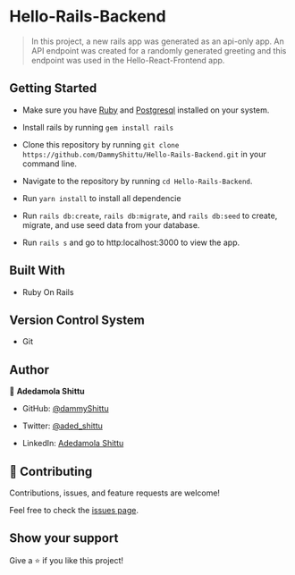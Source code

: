 # Hello-Rails-Backend

> In this project, a new rails app was generated as an api-only app. An API endpoint was created for a randomly generated greeting  and this endpoint was used in the Hello-React-Frontend app.

## Getting Started

- Make sure you have [Ruby](https://www.ruby-lang.org/en/documentation/installation/) and [Postgresql](https://www.postgresql.org/download/) installed on your system.

- Install rails by running `gem install rails`

- Clone this repository by running `git clone https://github.com/DammyShittu/Hello-Rails-Backend.git` in your command line.

- Navigate to the repository by running `cd Hello-Rails-Backend`.

- Run `yarn install` to install all dependencie

- Run `rails db:create`, `rails db:migrate`, and `rails db:seed`  to create, migrate, and use seed data from your database.

- Run `rails s` and go to http:localhost:3000 to view the app.

## Built With

- Ruby On Rails

## Version Control System

- Git

## Author

👤 **Adedamola Shittu**

- GitHub: [@dammyShittu](https://github.com/DammyShittu/)

- Twitter: [@aded_shittu](https://twitter.com/aded_shittu/)

- LinkedIn: [Adedamola Shittu](https://www.linkedin.com/in/adedamolashittu/)


## 🤝 Contributing

Contributions, issues, and feature requests are welcome!

Feel free to check the [issues page](https://github.com/DammyShittu/Hello-Rails-Backend/issues).

## Show your support

Give a ⭐️ if you like this project!
